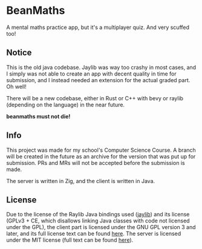 # BeanMaths

A mental maths practice app, but it's a multiplayer quiz. And very scuffed too!

## Notice

This is the old java codebase. Jaylib was way too crashy in most cases, and I simply was not able to create an app with decent quality in time for submission, and I instead needed an extension for the actual graded part. Oh well!

There will be a new codebase, either in Rust or C++ with bevy or raylib (depending on the language) in the near future.

**beanmaths must not die!** 

## Info

This project was made for my school's Computer Science Course. A branch will be created in the future as an archive for the version that was put up for submission. PRs and MRs will not be accepted before the submission is made.

The server is written in Zig, and the client is written in Java.

## License

Due to the license of the Raylib Java bindings used ([jaylib](https://github.com/electronstudio/jaylib)) and its license (GPLv3 + CE, which disallows linking Java classes with code not licensed under the GPL), the client part is licensed under the GNU GPL version 3 and later, and its full license text can be found [here](/client/LICENSE.md). The server is licensed under the MIT license (full text can be found [here](/server/LICENSE.md)).